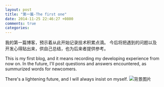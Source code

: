 ```yaml
---
layout: post
title: "第一篇-The first one"
date: 2014-11-25 22:46:27 +0800
comments: true
categories: 
---
```


我的第一篇博客，预示着从此开始记录技术积累点滴。
今后将把遇到的问题以及开发心得贴出来，供自己总结，也为后来者提供参考。

This is my first blog, and it means recording my developing experience from now on. In the future, I'll post questions and answers encountered, as summurized words for newcomers.

There's a lightening future, and I will always insist on myself.
![背景图片](/images/bg.png)
